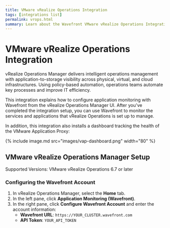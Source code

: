 ```yaml
---
title: VMware vRealize Operations Integration
tags: [integrations list]
permalink: vrops.html
summary: Learn about the Wavefront VMware vRealize Operations Integration.
---
```

# VMware vRealize Operations Integration

vRealize Operations Manager delivers intelligent operations management with application-to-storage visibility across physical, virtual, and cloud infrastructures. Using policy-based automation, operations teams automate key processes and improve IT efficiency.

This integration explains how to configure application monitoring with Wavefront from the vRealize Operations Manager UI. After you've completed the integration setup, you can use Wavefront to monitor the services and applications that vRealize Operations is set up to manage.

In addition, this integration also installs a dashboard tracking the health of the VMware Application Proxy:

{% include image.md src="images/vap-dashboard.png" width="80" %}

## VMware vRealize Operations Manager Setup

Supported Versions: VMware vRealize Operations 6.7 or later

### Configuring the Wavefront Account

1. In vRealize Operations Manager, select the **Home** tab.
1. In the left pane, click **Application Monitoring (Wavefront)**.
2. In the right pane, click **Configure Wavefront Account** and enter the account information:  
   * **Wavefront URL**: `https://YOUR_CLUSTER.wavefront.com`
   * **API Token**: `YOUR_API_TOKEN`

